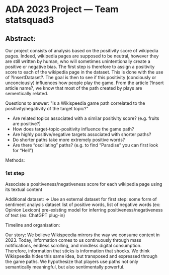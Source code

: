 # ADA 2023 Project — Team statsquad3

## Abstract:
Our project consists of analysis based on the positivity score of wikipedia pages. Indeed, wikipedia pages are supposed to be neutral, however they are still written by human, who will sometimes unintentionally create a positive or negative bias. The first step is therefore to assign a positivity score to each of the wikipedia page in the dataset. This is done with the use of ?InsertDataset?.
The goal is then to see if this positivity (conciously or unconciously) influences how people play the game. From the article ?Insert article name?, we know that most of the path created by plays are sementically related.

Questions to answer: "Is a Wikispeedia game path correlated to the positivity/negativity of the target topic?"
- Are related topics associated with a similar positivity score? (e.g. fruits are positive?)
- How does target-topic-positivity influence the game path?
- Are highly positive/negative targets associated with shorter paths?
- Do shorter paths take more extremely positive words?
- Are there “oscillating” paths? (e.g. to find “Paradise” you can first look for “Hell”)

Methods:
### 1st step
Associate a positiveness/negativeness score for each wikipedia page using its textual content

Additional dataset:
⇒ Use an external dataset for first step: some form of sentiment analysis dataset 
list of positive words, list of negative words (ex: Opinion Lexicon)
pre-existing model for inferring positiveness/negativeness of text (ex: ChatGPT plug-in)

Timeline and organisation:


Our story:
We believe Wikispeedia mirrors the way we consume content in 2023. Today, information comes to us continuously through mass notifications, endless scrolling, and mindless digital consumption. Therefore, information that sticks is information that shocks. We think Wikispeedia hides this same idea, but transposed and expressed through the game paths. We hypothesize that players use paths not only semantically meaningful, but also sentimentally powerful. 
